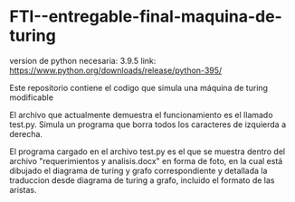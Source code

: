 # FTI--entregable-final-maquina-de-turing

version de python necesaria: 3.9.5 link: https://www.python.org/downloads/release/python-395/

Este repositorio contiene el codigo que simula una máquina de turing modificable

El archivo que actualmente demuestra el funcionamiento es el llamado test.py. 
  Simula un programa que borra todos los caracteres de izquierda a derecha.

El programa cargado en el archivo test.py es el que se muestra dentro del archivo "requerimientos y analisis.docx" en forma de foto, en la cual está 
dibujado el diagrama de turing y grafo correspondiente y detallada la traduccion desde diagrama de turing a grafo, incluido el formato de las aristas.
